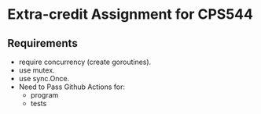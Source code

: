 # Extra-credit Assignment for CPS544

## Requirements

- require concurrency (create goroutines).
- use mutex.
- use sync.Once.
- Need to Pass Github Actions for:
  - program
  - tests
